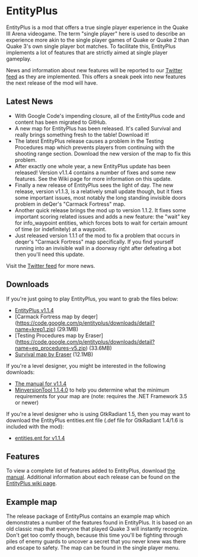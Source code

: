 # EntityPlus
EntityPlus is a mod that offers a true single player experience in the Quake III Arena videogame. The term "single player" here is used to describe an experience more akin to the single player games of Quake or Quake 2 than Quake 3's own single player bot matches. To facilitate this, EntityPlus implements a lot of features that are strictly aimed at single player gameplay.

News and information about new features will be reported to our [Twitter feed](https://twitter.com/#!/EntityPlus) as they are implemented. This offers a sneak peek into new features the next release of the mod will have.

## Latest News
* With Google Code's impending closure, all of the EntityPlus code and content has been migrated to GitHub.
* A new map for EntityPlus has been released. It's called Survival and really brings something fresh to the table! Download it!
* The latest EntityPlus release causes a problem in the Testing Procedures map which prevents players from continuing with the shooting range section. Download the new version of the map to fix this problem.
* After exactly one whole year, a new EntityPlus update has been released! Version v1.1.4 contains a number of fixes and some new features. See the Wiki page for more information on this update.
* Finally a new release of EntityPlus sees the light of day. The new release, version v1.1.3, is a relatively small update though, but it fixes some important issues, most notably the long standing invisible doors problem in deQer's "Carmack Fortress" map.
* Another quick release brings the mod up to version 1.1.2. It fixes some important scoring related issues and adds a new feature: the "wait" key for info_waypoint entities, which forces bots to wait for certain amount of time (or indefinitely) at a waypoint.
* Just released version 1.1.1 of the mod to fix a problem that occurs in deqer's "Carmack Fortress" map specifically. If you find yourself running into an invisible wall in a doorway right after defeating a bot then you'll need this update.

Visit the [Twitter feed](https://twitter.com/#!/EntityPlus) for more news. 

## Downloads

If you're just going to play EntityPlus, you want to grab the files below:
* [EntityPlus v1.1.4](https://github.com/TheEnginesOfCreation/EntityPlus/releases/tag/1.1.4)
* [Carmack Fortress map by deqer] (https://code.google.com/p/entityplus/downloads/detail?name=krep1.zip) (29.1MB)
* [Testing Procedures map by Eraser] (https://code.google.com/p/entityplus/downloads/detail?name=ep_procedures-v5.zip) (33.6MB)
* [Survival map by Eraser](https://code.google.com/p/entityplus/downloads/detail?name=ep_survival-v1.zip) (12.1MB) 

If you're a level designer, you might be interested in the following downloads:
* [The manual for v1.1.4](https://github.com/TheEnginesOfCreation/EntityPlus/releases/download/1.1.4/manual-1.1.4.pdf)
* [MinversionTool 1.1.4.0](https://github.com/TheEnginesOfCreation/EntityPlus/releases/download/1.1.4/minversiontool-1.1.4.0.zip) to help you determine what the minimum requirements for your map are (note: requires the .NET Framework 3.5 or newer)

If you're a level designer who is using GtkRadiant 1.5, then you may want to download the EntityPlus entities.ent file (.def file for GtkRadiant 1.4/1.6 is included with the mod):
* [entities.ent for v1.1.4](https://github.com/TheEnginesOfCreation/EntityPlus/releases/download/1.1.4/entities.ent)

## Features

To view a complete list of features added to EntityPlus, download [the manual](https://github.com/TheEnginesOfCreation/EntityPlus/releases/download/1.1.4/manual-1.1.4.pdf). Additional information about each release can be found on the [EntityPlus wiki page](https://github.com/TheEnginesOfCreation/EntityPlus/blob/wiki/Index.md). 

## Example map
The release package of EntityPlus contains an example map which demonstrates a number of the features found in EntityPlus. It is based on an old classic map that everyone that played Quake 3 will instantly recognize. Don't get too comfy though, because this time you'll be fighting through piles of enemy guards to uncover a secret that you never knew was there and escape to safety. The map can be found in the single player menu. 
